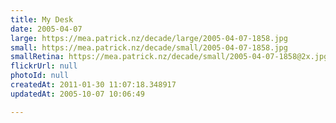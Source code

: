 ```yaml
---
title: My Desk
date: 2005-04-07
large: https://mea.patrick.nz/decade/large/2005-04-07-1858.jpg
small: https://mea.patrick.nz/decade/small/2005-04-07-1858.jpg
smallRetina: https://mea.patrick.nz/decade/small/2005-04-07-1858@2x.jpg
flickrUrl: null
photoId: null
createdAt: 2011-01-30 11:07:18.348917
updatedAt: 2005-10-07 10:06:49

---
```


